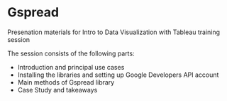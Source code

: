 # Gspread
Presenation materials for Intro to Data Visualization with Tableau training session

The session consists of the following parts:

- Introduction and principal use cases
- Installing the libraries and setting up Google Developers API account
- Main methods of Gspread library
- Case Study and takeaways



